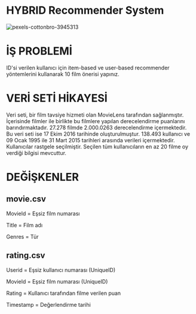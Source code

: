 # HYBRID Recommender System
![pexels-cottonbro-3945313](https://user-images.githubusercontent.com/101832704/175604267-643c2f16-a5f2-44e0-bbaf-8db97f459c31.jpg)

# İŞ PROBLEMİ

ID'si verilen kullanıcı için item-based ve user-based recommender
yöntemlerini kullanarak 10 film önerisi yapınız.

# VERİ SETİ HİKAYESİ 

Veri seti, bir film tavsiye hizmeti olan MovieLens tarafından sağlanmıştır. İçerisinde filmler ile birlikte bu filmlere yapılan
derecelendirme puanlarını barındırmaktadır. 27.278 filmde 2.000.0263 derecelendirme içermektedir. Bu veri seti ise 17 Ekim 2016
tarihinde oluşturulmuştur. 138.493 kullanıcı ve 09 Ocak 1995 ile 31 Mart 2015 tarihleri arasında verileri içermektedir. Kullanıcılar
rastgele seçilmiştir. Seçilen tüm kullanıcıların en az 20 filme oy verdiği bilgisi mevcuttur.

# DEĞİŞKENLER

## movie.csv

MovieId = Eşsiz film numarası 

Title = Film adı

Genres = Tür

## rating.csv

Userid = Eşsiz kullanıcı numarası (UniqueID)

MovieId =  Eşsiz film numarası (UniqueID)

Rating = Kullanıcı tarafından filme verilen puan

Timestamp = Değerlendirme tarihi
